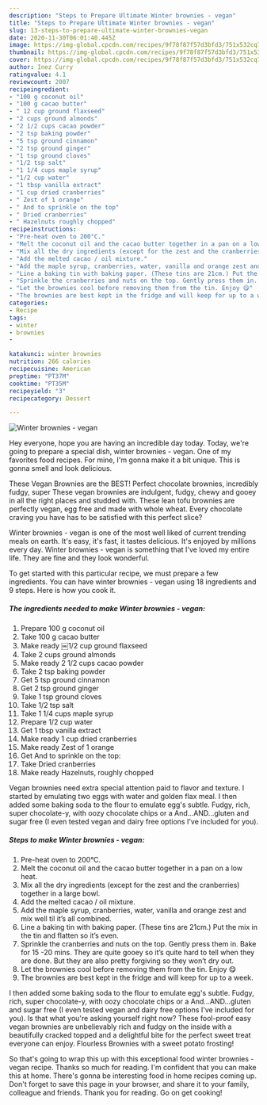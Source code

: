 ```yaml
---
description: "Steps to Prepare Ultimate Winter brownies - vegan"
title: "Steps to Prepare Ultimate Winter brownies - vegan"
slug: 13-steps-to-prepare-ultimate-winter-brownies-vegan
date: 2020-11-30T06:01:40.445Z
image: https://img-global.cpcdn.com/recipes/9f78f87f57d3bfd3/751x532cq70/winter-brownies-vegan-recipe-main-photo.jpg
thumbnail: https://img-global.cpcdn.com/recipes/9f78f87f57d3bfd3/751x532cq70/winter-brownies-vegan-recipe-main-photo.jpg
cover: https://img-global.cpcdn.com/recipes/9f78f87f57d3bfd3/751x532cq70/winter-brownies-vegan-recipe-main-photo.jpg
author: Inez Curry
ratingvalue: 4.1
reviewcount: 2007
recipeingredient:
- "100 g coconut oil"
- "100 g cacao butter"
- " 12 cup ground flaxseed"
- "2 cups ground almonds"
- "2 1/2 cups cacao powder"
- "2 tsp baking powder"
- "5 tsp ground cinnamon"
- "2 tsp ground ginger"
- "1 tsp ground cloves"
- "1/2 tsp salt"
- "1 1/4 cups maple syrup"
- "1/2 cup water"
- "1 tbsp vanilla extract"
- "1 cup dried cranberries"
- " Zest of 1 orange"
- " And to sprinkle on the top"
- " Dried cranberries"
- " Hazelnuts roughly chopped"
recipeinstructions:
- "Pre-heat oven to 200°C."
- "Melt the coconut oil and the cacao butter together in a pan on a low heat."
- "Mix all the dry ingredients (except for the zest and the cranberries) together in a large bowl."
- "Add the melted cacao / oil mixture."
- "Add the maple syrup, cranberries, water, vanilla and orange zest and mix well til it’s all combined."
- "Line a baking tin with baking paper. (These tins are 21cm.) Put the mix in the tin and flatten so it’s even."
- "Sprinkle the cranberries and nuts on the top. Gently press them in. Bake for 15 -20 mins. They are quite gooey so it’s quite hard to tell when they are done. But they are also pretty forgiving so they won’t dry out."
- "Let the brownies cool before removing them from the tin. Enjoy 😋"
- "The brownies are best kept in the fridge and will keep for up to a week."
categories:
- Recipe
tags:
- winter
- brownies
- 

katakunci: winter brownies  
nutrition: 266 calories
recipecuisine: American
preptime: "PT37M"
cooktime: "PT35M"
recipeyield: "3"
recipecategory: Dessert

---
```



![Winter brownies - vegan](https://img-global.cpcdn.com/recipes/9f78f87f57d3bfd3/751x532cq70/winter-brownies-vegan-recipe-main-photo.jpg)

Hey everyone, hope you are having an incredible day today. Today, we're going to prepare a special dish, winter brownies - vegan. One of my favorites food recipes. For mine, I'm gonna make it a bit unique. This is gonna smell and look delicious.

These Vegan Brownies are the BEST! Perfect chocolate brownies, incredibly fudgy, super These vegan brownies are indulgent, fudgy, chewy and gooey in all the right places and studded with. These lean tofu brownies are perfectly vegan, egg free and made with whole wheat. Every chocolate craving you have has to be satisfied with this perfect slice?

Winter brownies - vegan is one of the most well liked of current trending meals on earth. It's easy, it's fast, it tastes delicious. It's enjoyed by millions every day. Winter brownies - vegan is something that I've loved my entire life. They are fine and they look wonderful.


To get started with this particular recipe, we must prepare a few ingredients. You can have winter brownies - vegan using 18 ingredients and 9 steps. Here is how you cook it.

<!--inarticleads1-->

##### The ingredients needed to make Winter brownies - vegan:

1. Prepare 100 g coconut oil
1. Take 100 g cacao butter
1. Make ready  ￼1/2 cup ground flaxseed
1. Take 2 cups ground almonds
1. Make ready 2 1/2 cups cacao powder
1. Take 2 tsp baking powder
1. Get 5 tsp ground cinnamon
1. Get 2 tsp ground ginger
1. Take 1 tsp ground cloves
1. Take 1/2 tsp salt
1. Take 1 1/4 cups maple syrup
1. Prepare 1/2 cup water
1. Get 1 tbsp vanilla extract
1. Make ready 1 cup dried cranberries
1. Make ready  Zest of 1 orange
1. Get  And to sprinkle on the top:
1. Take  Dried cranberries
1. Make ready  Hazelnuts, roughly chopped


Vegan brownies need extra special attention paid to flavor and texture. I started by emulating two eggs with water and golden flax meal. I then added some baking soda to the flour to emulate egg&#39;s subtle. Fudgy, rich, super chocolate-y, with oozy chocolate chips or a And…AND…gluten and sugar free (I even tested vegan and dairy free options I&#39;ve included for you). 

<!--inarticleads2-->

##### Steps to make Winter brownies - vegan:

1. Pre-heat oven to 200°C.
1. Melt the coconut oil and the cacao butter together in a pan on a low heat.
1. Mix all the dry ingredients (except for the zest and the cranberries) together in a large bowl.
1. Add the melted cacao / oil mixture.
1. Add the maple syrup, cranberries, water, vanilla and orange zest and mix well til it’s all combined.
1. Line a baking tin with baking paper. (These tins are 21cm.) Put the mix in the tin and flatten so it’s even.
1. Sprinkle the cranberries and nuts on the top. Gently press them in. Bake for 15 -20 mins. They are quite gooey so it’s quite hard to tell when they are done. But they are also pretty forgiving so they won’t dry out.
1. Let the brownies cool before removing them from the tin. Enjoy 😋
1. The brownies are best kept in the fridge and will keep for up to a week.


I then added some baking soda to the flour to emulate egg&#39;s subtle. Fudgy, rich, super chocolate-y, with oozy chocolate chips or a And…AND…gluten and sugar free (I even tested vegan and dairy free options I&#39;ve included for you). Is that what you&#39;re asking yourself right now? These fool-proof easy vegan brownies are unbelievably rich and fudgy on the inside with a beautifully cracked topped and a delightful bite for the perfect sweet treat everyone can enjoy. Flourless Brownies with a sweet potato frosting! 

So that's going to wrap this up with this exceptional food winter brownies - vegan recipe. Thanks so much for reading. I'm confident that you can make this at home. There's gonna be interesting food in home recipes coming up. Don't forget to save this page in your browser, and share it to your family, colleague and friends. Thank you for reading. Go on get cooking!
